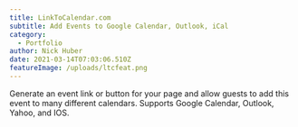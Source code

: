 ```yaml
---
title: LinkToCalendar.com
subtitle: Add Events to Google Calendar, Outlook, iCal
category:
  - Portfolio
author: Nick Huber
date: 2021-03-14T07:03:06.510Z
featureImage: /uploads/ltcfeat.png
---
```

Generate an event link or button for your page and allow guests to add this event to many different calendars. Supports Google Calendar, Outlook, Yahoo, and IOS.